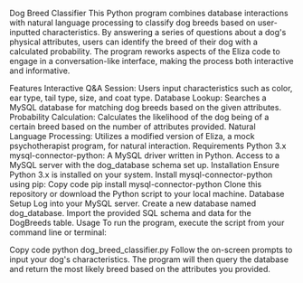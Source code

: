 Dog Breed Classifier
This Python program combines database interactions with natural language processing to classify dog breeds based on user-inputted characteristics. By answering a series of questions about a dog's physical attributes, users can identify the breed of their dog with a calculated probability. The program reworks aspects of the Eliza code to engage in a conversation-like interface, making the process both interactive and informative.

Features
Interactive Q&A Session: Users input characteristics such as color, ear type, tail type, size, and coat type.
Database Lookup: Searches a MySQL database for matching dog breeds based on the given attributes.
Probability Calculation: Calculates the likelihood of the dog being of a certain breed based on the number of attributes provided.
Natural Language Processing: Utilizes a modified version of Eliza, a mock psychotherapist program, for natural interaction.
Requirements
Python 3.x
mysql-connector-python: A MySQL driver written in Python.
Access to a MySQL server with the dog_database schema set up.
Installation
Ensure Python 3.x is installed on your system.
Install mysql-connector-python using pip:
Copy code
pip install mysql-connector-python
Clone this repository or download the Python script to your local machine.
Database Setup
Log into your MySQL server.
Create a new database named dog_database.
Import the provided SQL schema and data for the DogBreeds table.
Usage
To run the program, execute the script from your command line or terminal:

Copy code
python dog_breed_classifier.py
Follow the on-screen prompts to input your dog's characteristics. The program will then query the database and return the most likely breed based on the attributes you provided.